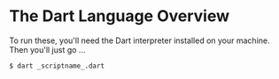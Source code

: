 # The Dart Language Overview

To run these, you'll need the Dart interpreter installed on your machine. Then you'll just go ...

```
$ dart _scriptname_.dart
```